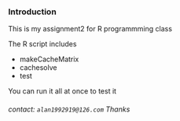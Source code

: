 ### Introduction
This is my assignment2 for R programmming class

The R script includes
* makeCacheMatrix
* cachesolve
* test

You can run it all at once to test it

###### contact: `alan1992919@126.com` Thanks